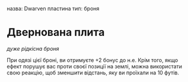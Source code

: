 назва: Dwarven пластина тип: броня

# Двернована плита
_дуже рідкісна броня_

При одязі цієї броні, ви отримуєте +2 бонус до н.е. Крім того, якщо ефект порушує вас проти своєї позиції на землі, можна використати свою реакцію, щоб зменшити відстань, яку ви проїхали на 10 футів. 
